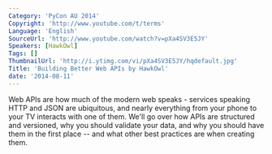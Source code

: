 ```yaml
---
Category: 'PyCon AU 2014'
Copyright: 'http://www.youtube.com/t/terms'
Language: 'English'
SourceUrl: 'http://www.youtube.com/watch?v=pXa4SV3E5JY'
Speakers: [HawkOwl]
Tags: []
ThumbnailUrl: 'http://i.ytimg.com/vi/pXa4SV3E5JY/hqdefault.jpg'
Title: 'Building Better Web APIs by HawkOwl'
date: '2014-08-11'
---
```

Web APIs are how much of the modern web speaks - services speaking HTTP and JSON are ubiquitous, and nearly everything from your phone to your TV interacts with one of them. We'll go over how APIs are structured and versioned, why you should validate your data, and why you should have them in the first place -- and what other best practices are when creating them.